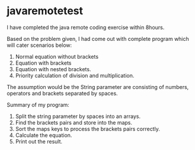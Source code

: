 # javaremotetest

I have completed the java remote coding exercise within 8hours.

Based on the problem given, I had come out with complete program which will cater scenarios below:
1. Normal equation without brackets
2. Equation with brackets
3. Equation with nested brackets.
4. Priority calculation of division and multiplication.

The assumption would be the String parameter are consisting of numbers, operators and brackets separated by spaces.

Summary of my program:

1. Split the string parameter by spaces into an arrays.
2. Find the brackets pairs and store into the maps.
3. Sort the maps keys to process the brackets pairs correctly.
4. Calculate the equation.
5. Print out the result.


